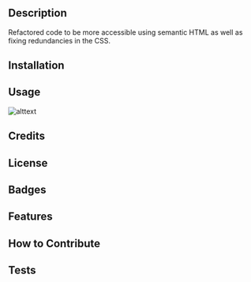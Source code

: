 # <horiseon-accessibility-update>

## Description

Refactored code to be more accessible using semantic HTML as well as fixing redundancies in the CSS.

## Installation

## Usage

![alttext](assets/images/update-screenshot.png)

## Credits

## License

## Badges

## Features

## How to Contribute

## Tests
